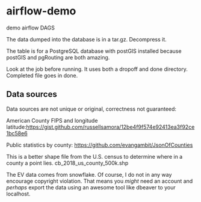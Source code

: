 # airflow-demo
demo airflow DAGS

The data dumped into the database is in a tar.gz.  Decompress it.

The table is for a PostgreSQL database with postGIS installed because postGIS and pgRouting are both amazing.

Look at the job before running.  It uses both a dropoff and done directory.  Completed file goes in done.

## Data sources
Data sources are not unique or original, correctness not guaranteed:

American County FIPS and longitude latitude:https://gist.github.com/russellsamora/12be4f9f574e92413ea3f92ce1bc58e6

Public statistics by county: https://github.com/evangambit/JsonOfCounties

This is a better shape file from the U.S. census to determine where in a county a point lies. cb_2018_us_county_500k.shp

The EV data comes from snowflake.  Of course, I do not in any way encourage copyright violation. That means you *might* need an account and *perhaps* export the data using an awesome tool like dbeaver to your localhost.
